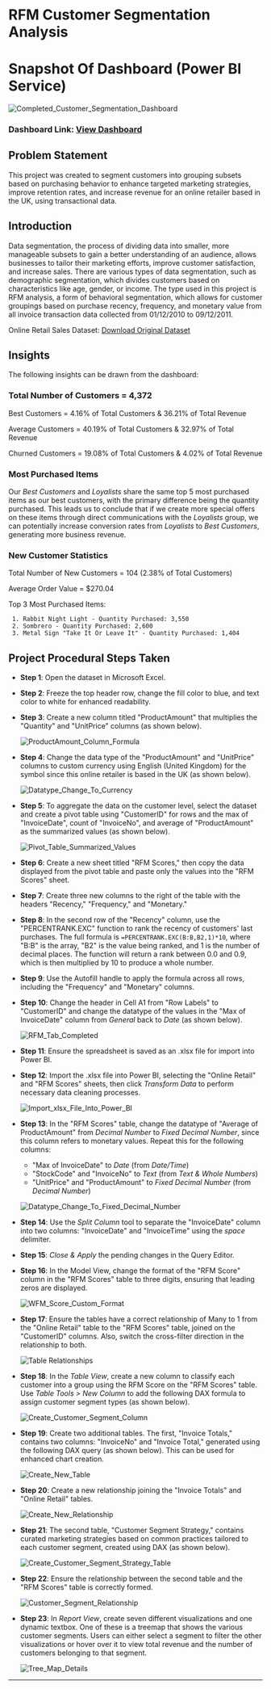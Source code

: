 # RFM Customer Segmentation Analysis

# Snapshot Of Dashboard (Power BI Service)

![Completed_Customer_Segmentation_Dashboard](https://github.com/user-attachments/assets/4a959358-61cc-468e-b78c-ebe3d2b2805b)

### Dashboard Link: [View Dashboard](https://app.powerbi.com/view?r=eyJrIjoiZDNlMDk1M2EtNDA1Zi00YTA0LWFiNGMtOWNjMGQzMzZjZWZhIiwidCI6IjJmMDBkZGQzLTc0NzgtNGQ0YS04MDI0LTJhZDRjNzIxNjdlYyJ9)

## Problem Statement

This project was created to segment customers into grouping subsets based on purchasing behavior to enhance targeted marketing strategies, improve retention rates, and increase revenue for an online retailer based in the UK, using transactional data.

## Introduction

Data segmentation, the process of dividing data into smaller, more manageable subsets to gain a better understanding of an audience, allows businesses to tailor their marketing efforts, improve customer satisfaction, and increase sales. There are various types of data segmentation, such as demographic segmentation, which divides customers based on characteristics like age, gender, or income. The type used in this project is RFM analysis, a form of behavioral segmentation, which allows for customer groupings based on purchase recency, frequency, and monetary value from all invoice transaction data collected from 01/12/2010 to 09/12/2011.

Online Retail Sales Dataset: [Download Original Dataset](https://github.com/Jonathan-R-Jackson/RFM-Customer-Segmentation-Analysis-Excel-Project/blob/main/Online%20Retail%20Sales%20Dataset.xlsx)

## Insights

The following insights can be drawn from the dashboard:

### Total Number of Customers = 4,372

   Best Customers = 4.16% of Total Customers & 36.21% of Total Revenue

   Average Customers = 40.19% of Total Customers & 32.97% of Total Revenue

   Churned Customers = 19.08% of Total Customers & 4.02% of Total Revenue
           
### Most Purchased Items

   Our *Best Customers* and *Loyalists* share the same top 5 most purchased items as our best customers, with the primary difference being the quantity purchased. This leads us to conclude that if we create more special offers on these items through direct communications with the *Loyalists* group, we can potentially increase conversion rates from *Loyalists* to *Best Customers*, generating more business revenue.  
  
### New Customer Statistics 
  
   Total Number of New Customers = 104 (2.38% of Total Customers)

   Average Order Value = $270.04

   Top 3 Most Purchased Items:

     1. Rabbit Night Light - Quantity Purchased: 3,550
     2. Sombrero - Quantity Purchased: 2,600
     3. Metal Sign "Take It Or Leave It" - Quantity Purchased: 1,404

## Project Procedural Steps Taken 

- **Step 1**: Open the dataset in Microsoft Excel.

- **Step 2**: Freeze the top header row, change the fill color to blue, and text color to white for enhanced readability.
- **Step 3**: Create a new column titled "ProductAmount" that multiplies the "Quantity" and "UnitPrice" columns (as shown below).

  ![ProductAmount_Column_Formula](https://github.com/user-attachments/assets/a6eb9f31-f819-4cf1-ae57-1f8f87b55fe4)

- **Step 4**: Change the data type of the "ProductAmount" and "UnitPrice" columns to custom currency using English (United Kingdom) for the symbol since this online retailer is based in the UK (as shown below).

  ![Datatype_Change_To_Currency](https://github.com/user-attachments/assets/bde73c0b-a923-49ce-a534-829f5662c69a)

- **Step 5**: To aggregate the data on the customer level, select the dataset and create a pivot table using "CustomerID" for rows and the max of "InvoiceDate", count of "InvoiceNo", and average of "ProductAmount" as the summarized values (as shown below).

  ![Pivot_Table_Summarized_Values](https://github.com/user-attachments/assets/042b20a6-3064-4536-870a-65d5494d572b)

- **Step 6**: Create a new sheet titled "RFM Scores," then copy the data displayed from the pivot table and paste only the values into the "RFM Scores" sheet.
- **Step 7**: Create three new columns to the right of the table with the headers "Recency," "Frequency," and "Monetary."
- **Step 8**: In the second row of the "Recency" column, use the "PERCENTRANK.EXC" function to rank the recency of customers' last purchases. The full formula is `=PERCENTRANK.EXC(B:B,B2,1)*10`, where "B:B" is the array, "B2" is the value being ranked, and 1 is the number of decimal places. The function will return a rank between 0.0 and 0.9, which is then multiplied by 10 to produce a whole number.
- **Step 9**: Use the Autofill handle to apply the formula across all rows, including the "Frequency" and "Monetary" columns.

- **Step 10**: Change the header in Cell A1 from "Row Labels" to "CustomerID" and change the datatype of the values in the "Max of InvoiceDate" column from *General* back to *Date* (as shown below).

  ![RFM_Tab_Completed](https://github.com/user-attachments/assets/36a37203-eec8-435a-b6e6-02e26a306616)

- **Step 11**: Ensure the spreadsheet is saved as an .xlsx file for import into Power BI.

- **Step 12**: Import the .xlsx file into Power BI, selecting the "Online Retail" and "RFM Scores" sheets, then click *Transform Data* to perform necessary data cleaning processes.

  ![Import_xlsx_File_Into_Power_BI](https://github.com/user-attachments/assets/0e7d6b14-0625-4515-ab4b-b320f2537353)

- **Step 13**: In the "RFM Scores" table, change the datatype of "Average of ProductAmount" from *Decimal Number* to *Fixed Decimal Number*, since this column refers to monetary values. Repeat this for the following columns:

  * "Max of InvoiceDate" to *Date* (from *Date/Time*)
  * "StockCode" and "InvoiceNo" to *Text* (from *Text & Whole Numbers*)
  * "UnitPrice" and "ProductAmount" to *Fixed Decimal Number* (from *Decimal Number*)

  ![Datatype_Change_To_Fixed_Decimal_Number](https://github.com/user-attachments/assets/7a36c4c5-bf88-4256-9153-c728ac4700a5)

- **Step 14**: Use the *Split Column* tool to separate the "InvoiceDate" column into two columns: "InvoiceDate" and "InvoiceTime" using the *space* delimiter.

- **Step 15**: *Close & Apply* the pending changes in the Query Editor.

- **Step 16**: In the Model View, change the format of the "RFM Score" column in the "RFM Scores" table to three digits, ensuring that leading zeros are displayed.

  ![WFM_Score_Custom_Format](https://github.com/user-attachments/assets/d4a2bd70-730c-4a87-a946-10094c7bf4cc)

- **Step 17**: Ensure the tables have a correct relationship of Many to 1 from the "Online Retail" table to the "RFM Scores" table, joined on the "CustomerID" columns. Also, switch the cross-filter direction in the relationship to both.

  ![Table Relationships](https://github.com/user-attachments/assets/a394e3f0-35cc-407f-920a-9f6048afbc50)

- **Step 18**: In the *Table View*, create a new column to classify each customer into a group using the RFM Score on the "RFM Scores" table. Use *Table Tools > New Column* to add the following DAX formula to assign customer segment types (as shown below).

  ![Create_Customer_Segment_Column](https://github.com/user-attachments/assets/f7d2ea4f-bb87-4550-8036-102320cb5d9f)

- **Step 19**: Create two additional tables. The first, "Invoice Totals," contains two columns: "InvoiceNo" and "Invoice Total," generated using the following DAX query (as shown below). This can be used for enhanced chart creation.

  ![Create_New_Table](https://github.com/user-attachments/assets/e5cc26bb-18f6-4973-9867-d1c673a55706)

- **Step 20**: Create a new relationship joining the "Invoice Totals" and "Online Retail" tables.

  ![Create_New_Relationship](https://github.com/user-attachments/assets/005505fd-9e60-402d-92ab-6c502b0cf671)

- **Step 21**: The second table, "Customer Segment Strategy," contains curated marketing strategies based on common practices tailored to each customer segment, created using DAX (as shown below).

  ![Create_Customer_Segment_Strategy_Table](https://github.com/user-attachments/assets/84f60354-4e86-4e2b-9328-e40a3fdbeab2)

- **Step 22**: Ensure the relationship between the second table and the "RFM Scores" table is correctly formed.

  ![Customer_Segment_Relationship](https://github.com/user-attachments/assets/785234cf-1026-41b5-9bb4-43da037bf4b6)

- **Step 23**: In *Report View*, create seven different visualizations and one dynamic textbox. One of these is a treemap that shows the various customer segments. Users can either select a segment to filter the other visualizations or hover over it to view total revenue and the number of customers belonging to that segment.

  ![Tree_Map_Details](https://github.com/user-attachments/assets/ae3b41eb-140b-4e19-a5d4-034417e0eeda)

---
